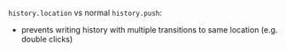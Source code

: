 

`history.location` vs normal `history.push`:
- prevents writing history with multiple transitions to same location (e.g. double clicks)